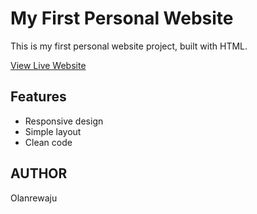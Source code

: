 # My First Personal Website

This is my first personal website project, built with HTML.

[View Live Website](https://lan3x3anqs.github.io/my-first-personal-website/)

## Features

- Responsive design
- Simple layout
- Clean code

## AUTHOR

Olanrewaju
